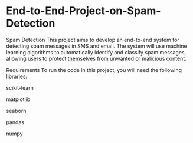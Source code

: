 # End-to-End-Project-on-Spam-Detection

Spam Detection
This project aims to develop an end-to-end system for detecting spam messages in SMS and email. The system will use machine learning algorithms to automatically identify and classify spam messages, allowing users to protect themselves from unwanted or malicious content.

Requirements
To run the code in this project, you will need the following libraries:

scikit-learn

matplotlib

seaborn

pandas

numpy
